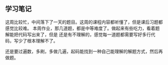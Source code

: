 ## 学习笔记

这周比较忙，中间落下了一天的题目。这周的课程内容都听懂了，但是课后习题都感觉比较难。
本周作业，那几道题，都是中等难度了。做起来有些吃力，看着题解能把代码写出来了，但是
还是有不理解的，感觉每一道题都需要写好多行代码，写少了根本理解不了。

还是要过遍数，多刷，多做几遍，起码能找到一种自己能理解的解题方式，然后再做题。
